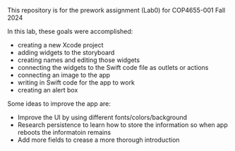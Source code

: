 This repository is for the prework assignment (Lab0) for COP4655-001 Fall 2024

In this lab, these goals were accomplished:
- creating a new Xcode project
- adding widgets to the storyboard
- creating names and editing those widgets
- connecting the widgets to the Swift code file as outlets or actions
- connecting an image to the app
- writing in Swift code for the app to work
- creating an alert box

  
Some ideas to improve the app are:

- Improve the UI by using different fonts/colors/background
- Research persistence to learn how to store the information so when app reboots the informatoin remains
- Add more fields to crease a more thorough introduction
